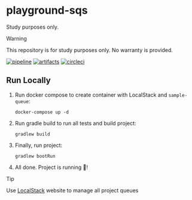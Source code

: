 # playground-sqs

Study purposes only.

> [!WARNING]
> This repository is for study purposes only. No warranty is provided.

[![pipeline](https://img.shields.io/github/actions/workflow/status/domingosfelipe/playground-sqs/ci.yml?label=pipeline&logo=github)](https://github.com/domingosfelipe/playground-sqs/actions/workflows/ci.yml) [![artifacts](https://img.shields.io/badge/artifacts-attested-brightgreen?logo=github)](https://github.com/domingosfelipe/playground-sqs#artifact-attestation) [![circleci](https://img.shields.io/circleci/build/github/domingosfelipe/playground-sqs/main?label=circleci&logo=circleci&style=flat-square)](https://app.circleci.com/pipelines/github/domingosfelipe/playground-sqs?branch=main)

## Run Locally

1. Run docker compose to create container with LocalStack and `sample-queue`:

    ```shell
    docker-compose up -d
    ```
3. Run gradle build to run all tests and build project:

    ```shell
    gradlew build
    ```
4. Finally, run project:

    ```shell
    gradlew bootRun
    ```
5. All done. Project is running :tada:!

> [!TIP]
> Use [LocalStack](https://app.localstack.cloud/sign-in) website to manage all project queues